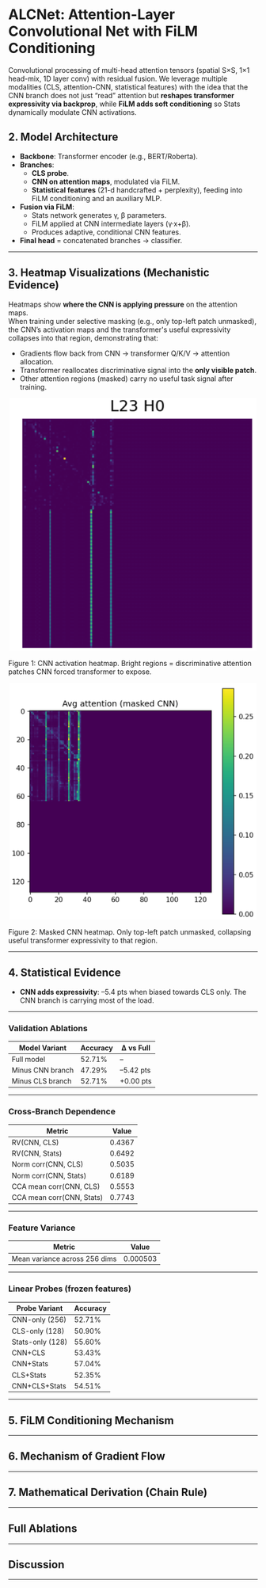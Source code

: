 # ALCNet: Attention-Layer Convolutional Net with FiLM Conditioning

Convolutional processing of multi-head attention tensors (spatial S×S, 1×1 head-mix, 1D layer conv) with residual fusion.
We leverage multiple modalities (CLS, attention-CNN, statistical features) with the idea that the CNN branch does not just “read” attention but **reshapes transformer expressivity via backprop**, while **FiLM adds soft conditioning** so Stats dynamically modulate CNN activations.

## 2. Model Architecture

- **Backbone**: Transformer encoder (e.g., BERT/Roberta).  
- **Branches**:
  - **CLS probe**.
  - **CNN on attention maps**, modulated via FiLM.
  - **Statistical features** (21-d handcrafted + perplexity), feeding into FiLM conditioning and an auxiliary MLP.
- **Fusion via FiLM**:
  - Stats network generates γ, β parameters.
  - FiLM applied at CNN intermediate layers (γ·x+β).
  - Produces adaptive, conditional CNN features.
- **Final head** = concatenated branches → classifier.

---

## 3. Heatmap Visualizations (Mechanistic Evidence)

Heatmaps show **where the CNN is applying pressure** on the attention maps.  
When training under selective masking (e.g., only top-left patch unmasked), the CNN’s activation maps and the transformer's useful expressivity collapses into that region, demonstrating that:

- Gradients flow back from CNN → transformer Q/K/V → attention allocation.  
- Transformer reallocates discriminative signal into the **only visible patch**.  
- Other attention regions (masked) carry no useful task signal after training.  

<p align="center">
  <img src="docs/L23_H0_heatmap.png" alt="CNN Activation Heatmap" width="500"/>
</p>
Figure 1: CNN activation heatmap. Bright regions = discriminative attention patches CNN forced transformer to expose.

<p align="center">
  <img src="docs/masked_cnn.png" alt="CNN Masked Heatmap" width="500"/>
</p>
Figure 2: Masked CNN heatmap. Only top-left patch unmasked, collapsing useful transformer expressivity to that region.

---

## 4. Statistical Evidence 

- **CNN adds expressivity**: –5.4 pts when biased towards CLS only. The CNN branch is carrying most of the load.  

---

### Validation Ablations

| Model Variant        | Accuracy | Δ vs Full |
|----------------------|----------|-----------|
| Full model           | 52.71%   | –         |
| Minus CNN branch     | 47.29%   | –5.42 pts |
| Minus CLS branch     | 52.71%   | +0.00 pts |

---

### Cross-Branch Dependence

| Metric                  | Value  |
|--------------------------|--------|
| RV(CNN, CLS)             | 0.4367 |
| RV(CNN, Stats)           | 0.6492 |
| Norm corr(CNN, CLS)      | 0.5035 |
| Norm corr(CNN, Stats)    | 0.6189 |
| CCA mean corr(CNN, CLS)  | 0.5553 |
| CCA mean corr(CNN, Stats)| 0.7743 |

---

### Feature Variance

| Metric                        | Value   |
|-------------------------------|---------|
| Mean variance across 256 dims | 0.000503|

---

### Linear Probes (frozen features)

| Probe Variant     | Accuracy |
|-------------------|----------|
| CNN-only (256)    | 52.71%   |
| CLS-only (128)    | 50.90%   |
| Stats-only (128)  | 55.60%   |
| CNN+CLS           | 53.43%   |
| CNN+Stats         | 57.04%   |
| CLS+Stats         | 52.35%   |
| CNN+CLS+Stats     | 54.51%   |


 
---

## 5. FiLM Conditioning Mechanism 


 
---

## 6. Mechanism of Gradient Flow


 
---

## 7. Mathematical Derivation (Chain Rule) 


 
---

## Full Ablations


 
---

## Discussion

---




